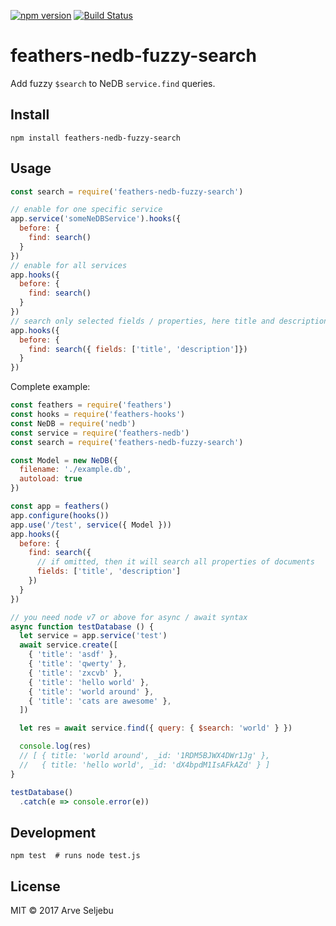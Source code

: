 [![npm version](https://badge.fury.io/js/feathers-nedb-fuzzy-search.svg)](https://badge.fury.io/js/feathers-nedb-fuzzy-search) [![Build Status](https://travis-ci.org/arve0/feathers-nedb-fuzzy-search.svg?branch=master)](https://travis-ci.org/arve0/feathers-nedb-fuzzy-search)

# feathers-nedb-fuzzy-search
Add fuzzy `$search` to NeDB `service.find` queries.

## Install
```
npm install feathers-nedb-fuzzy-search
```

## Usage
```js
const search = require('feathers-nedb-fuzzy-search')

// enable for one specific service
app.service('someNeDBService').hooks({
  before: {
    find: search()
  }
})
// enable for all services
app.hooks({
  before: {
    find: search()
  }
})
// search only selected fields / properties, here title and description
app.hooks({
  before: {
    find: search({ fields: ['title', 'description']})
  }
})
```

Complete example:
```js
const feathers = require('feathers')
const hooks = require('feathers-hooks')
const NeDB = require('nedb')
const service = require('feathers-nedb')
const search = require('feathers-nedb-fuzzy-search')

const Model = new NeDB({
  filename: './example.db',
  autoload: true
})

const app = feathers()
app.configure(hooks())
app.use('/test', service({ Model }))
app.hooks({
  before: {
    find: search({
      // if omitted, then it will search all properties of documents
      fields: ['title', 'description']
    })
  }
})

// you need node v7 or above for async / await syntax
async function testDatabase () {
  let service = app.service('test')
  await service.create([
    { 'title': 'asdf' },
    { 'title': 'qwerty' },
    { 'title': 'zxcvb' },
    { 'title': 'hello world' },
    { 'title': 'world around' },
    { 'title': 'cats are awesome' },
  ])

  let res = await service.find({ query: { $search: 'world' } })

  console.log(res)
  // [ { title: 'world around', _id: '1RDM5BJWX4DWr1Jg' },
  //   { title: 'hello world', _id: 'dX4bpdM1IsAFkAZd' } ]
}

testDatabase()
  .catch(e => console.error(e))
```

## Development
```
npm test  # runs node test.js
```

## License
MIT © 2017 Arve Seljebu

